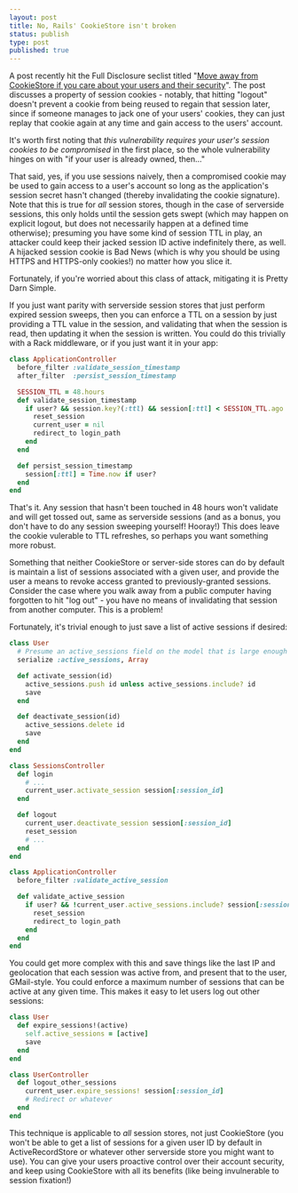 ```yaml
---
layout: post
title: No, Rails' CookieStore isn't broken
status: publish
type: post
published: true
---
```


A post recently hit the Full Disclosure seclist titled "[Move away from CookieStore if you care about your users and their security](http://seclists.org/fulldisclosure/2013/Sep/145)". The post discusses a property of session cookies - notably, that hitting "logout" doesn't prevent a cookie from being reused to regain that session later, since if someone manages to jack one of your users' cookies, they can just replay that cookie again at any time and gain access to the users' account.

It's worth first noting that *this vulnerability requires your user's session cookies to be compromised* in the first place, so the whole vulnerability hinges on with "if your user is already owned, then..."

That said, yes, if you use sessions naively, then a compromised cookie may be used to gain access to a user's account so long as the application's session secret hasn't changed (thereby invalidating the cookie signature). Note that this is true for *all* session stores, though in the case of serverside sessions, this only holds until the session gets swept (which may happen on explicit logout, but does not necessarily happen at a defined time otherwise); presuming you have some kind of session TTL in play, an attacker could keep their jacked session ID active indefinitely there, as well. A hijacked session cookie is Bad News (which is why you should be using HTTPS and HTTPS-only cookies!) no matter how you slice it.

Fortunately, if you're worried about this class of attack, mitigating it is Pretty Darn Simple.

If you just want parity with serverside session stores that just perform expired session sweeps, then you can enforce a TTL on a session by just providing a TTL value in the session, and validating that when the session is read, then updating it when the session is written. You could do this trivially with a Rack middleware, or if you just want it in your app:

~~~ruby
class ApplicationController
  before_filter :validate_session_timestamp
  after_filter  :persist_session_timestamp

  SESSION_TTL = 48.hours
  def validate_session_timestamp
    if user? && session.key?(:ttl) && session[:ttl] < SESSION_TTL.ago
      reset_session
      current_user = nil
      redirect_to login_path
    end
  end

  def persist_session_timestamp
    session[:ttl] = Time.now if user?
  end
end
~~~

That's it. Any session that hasn't been touched in 48 hours won't validate and will get tossed out, same as serverside sessions (and as a bonus, you don't have to do any session sweeping yourself! Hooray!) This does leave the cookie vulerable to TTL refreshes, so perhaps you want something more robust.

Something that neither CookieStore or server-side stores can do by default is maintain a list of sessions associated with a given user, and provide the user a means to revoke access granted to previously-granted sessions. Consider the case where you walk away from a public computer having forgotten to hit "log out" - you have no means of invalidating that session from another computer. This is a problem!

Fortunately, it's trivial enough to just save a list of active sessions if desired:

~~~ruby
class User
  # Presume an active_sessions field on the model that is large enough to hold some list of sessions:
  serialize :active_sessions, Array

  def activate_session(id)
    active_sessions.push id unless active_sessions.include? id
    save
  end

  def deactivate_session(id)
    active_sessions.delete id
    save
  end
end

class SessionsController
  def login
    # ...
    current_user.activate_session session[:session_id]
  end

  def logout
    current_user.deactivate_session session[:session_id]
    reset_session
    # ...
  end
end

class ApplicationController
  before_filter :validate_active_session

  def validate_active_session
    if user? && !current_user.active_sessions.include? session[:session_id]
      reset_session
      redirect_to login_path
    end
  end
end
~~~

You could get more complex with this and save things like the last IP and geolocation that each session was active from, and present that to the user, GMail-style. You could enforce a maximum number of sessions that can be active at any given time. This makes it easy to let users log out other sessions:

~~~ruby
class User
  def expire_sessions!(active)
    self.active_sessions = [active]
    save
  end
end

class UserController
  def logout_other_sessions
    current_user.expire_sessions! session[:session_id]
    # Redirect or whatever
  end
end
~~~

This technique is applicable to *all* session stores, not just CookieStore (you won't be able to get a list of sessions for a given user ID by default in ActiveRecordStore or whatever other serverside store you might want to use). You can give your users proactive control over their account security, and keep using CookieStore with all its benefits (like being invulnerable to session fixation!)